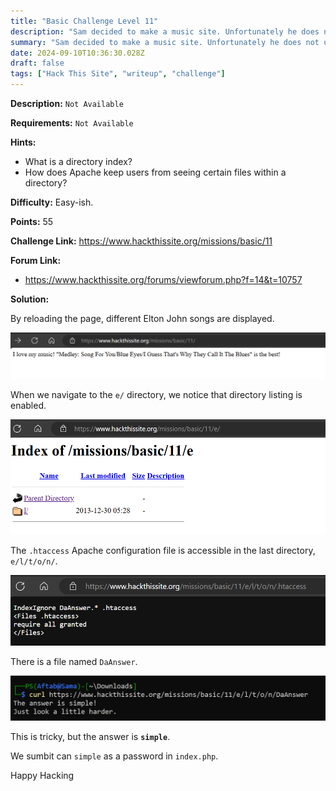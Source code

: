 ```yaml
---
title: "Basic Challenge Level 11"
description: "Sam decided to make a music site. Unfortunately he does not understand Apache. This mission is a bit harder than the other basics."
summary: "Sam decided to make a music site. Unfortunately he does not understand Apache. This mission is a bit harder than the other basics."
date: 2024-09-10T10:36:30.028Z
draft: false
tags: ["Hack This Site", "writeup", "challenge"]
---
```


**Description:** `Not Available`

**Requirements:** `Not Available`

**Hints:**

- What is a directory index?
- How does Apache keep users from seeing certain files within a directory?

**Difficulty:** Easy-ish.

**Points:** 55

**Challenge Link:** https://www.hackthissite.org/missions/basic/11

**Forum Link:**

- https://www.hackthissite.org/forums/viewforum.php?f=14&t=10757

**Solution:**

By reloading the page, different Elton John songs are displayed.

![Level 11-elton john songs](files/level-11-1.png#center)

When we navigate to the `e/` directory, we notice that directory listing is enabled.

![Level 11-directory listing enabled](files/level-11-2.png#center)

The `.htaccess` Apache configuration file is accessible in the last directory, `e/l/t/o/n/`.

![Level 11-.htaccess file](files/level-11-3.png#center)

There is a file named `DaAnswer`.

![Level 11-DaAnswer file](files/level-11-4.png#center)

This is tricky, but the answer is **`simple`**.

We sumbit can `simple` as a password in `index.php`.


Happy Hacking
